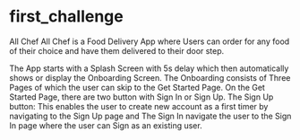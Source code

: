 # first_challenge

All Chef
All Chef is a Food Delivery App where Users can order for any food of their choice and have them delivered to their door step.

The App starts with a Splash Screen with 5s delay which then automatically shows or display the Onboarding Screen.
The Onboarding consists of Three Pages of which the user can skip to the Get Started Page.
On the Get Started Page, there are two button with Sign In or Sign Up.
The Sign Up button: This enables the user to create new account as a first timer  by navigating to the Sign Up page and
The Sign In navigate the user to the Sign In page where the user can Sign as an existing user.

